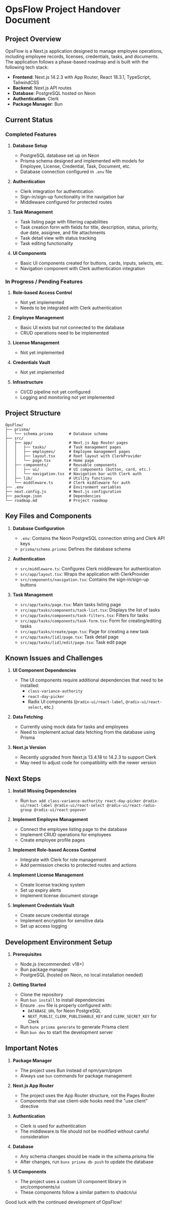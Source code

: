 # OpsFlow Project Handover Document

## Project Overview

OpsFlow is a Next.js application designed to manage employee operations, including employee records, licenses, credentials, tasks, and documents. The application follows a phase-based roadmap and is built with the following tech stack:

- **Frontend**: Next.js 14.2.3 with App Router, React 18.3.1, TypeScript, TailwindCSS
- **Backend**: Next.js API routes
- **Database**: PostgreSQL hosted on Neon
- **Authentication**: Clerk
- **Package Manager**: Bun

## Current Status

### Completed Features

1. **Database Setup**
   - PostgreSQL database set up on Neon
   - Prisma schema designed and implemented with models for Employee, License, Credential, Task, Document, etc.
   - Database connection configured in `.env` file

2. **Authentication**
   - Clerk integration for authentication
   - Sign-in/sign-up functionality in the navigation bar
   - Middleware configured for protected routes

3. **Task Management**
   - Task listing page with filtering capabilities
   - Task creation form with fields for title, description, status, priority, due date, assignee, and file attachments
   - Task detail view with status tracking
   - Task editing functionality

4. **UI Components**
   - Basic UI components created for buttons, cards, inputs, selects, etc.
   - Navigation component with Clerk authentication integration

### In Progress / Pending Features

1. **Role-based Access Control**
   - Not yet implemented
   - Needs to be integrated with Clerk authentication

2. **Employee Management**
   - Basic UI exists but not connected to the database
   - CRUD operations need to be implemented

3. **License Management**
   - Not yet implemented

4. **Credentials Vault**
   - Not yet implemented

5. **Infrastructure**
   - CI/CD pipeline not yet configured
   - Logging and monitoring not yet implemented

## Project Structure

```
OpsFlow/
├── prisma/
│   └── schema.prisma       # Database schema
├── src/
│   ├── app/                # Next.js App Router pages
│   │   ├── tasks/          # Task management pages
│   │   ├── employees/      # Employee management pages
│   │   ├── layout.tsx      # Root layout with ClerkProvider
│   │   └── page.tsx        # Home page
│   ├── components/         # Reusable components
│   │   ├── ui/             # UI components (button, card, etc.)
│   │   └── navigation.tsx  # Navigation bar with Clerk auth
│   ├── lib/                # Utility functions
│   └── middleware.ts       # Clerk middleware for auth
├── .env                    # Environment variables
├── next.config.js          # Next.js configuration
├── package.json            # Dependencies
└── roadmap.md              # Project roadmap
```

## Key Files and Components

1. **Database Configuration**
   - `.env`: Contains the Neon PostgreSQL connection string and Clerk API keys
   - `prisma/schema.prisma`: Defines the database schema

2. **Authentication**
   - `src/middleware.ts`: Configures Clerk middleware for authentication
   - `src/app/layout.tsx`: Wraps the application with ClerkProvider
   - `src/components/navigation.tsx`: Contains the sign-in/sign-up buttons

3. **Task Management**
   - `src/app/tasks/page.tsx`: Main tasks listing page
   - `src/app/tasks/components/task-list.tsx`: Displays the list of tasks
   - `src/app/tasks/components/task-filters.tsx`: Filters for tasks
   - `src/app/tasks/components/task-form.tsx`: Form for creating/editing tasks
   - `src/app/tasks/create/page.tsx`: Page for creating a new task
   - `src/app/tasks/[id]/page.tsx`: Task detail page
   - `src/app/tasks/[id]/edit/page.tsx`: Task edit page

## Known Issues and Challenges

1. **UI Component Dependencies**
   - The UI components require additional dependencies that need to be installed:
     - `class-variance-authority`
     - `react-day-picker`
     - Radix UI components (`@radix-ui/react-label`, `@radix-ui/react-select`, etc.)

2. **Data Fetching**
   - Currently using mock data for tasks and employees
   - Need to implement actual data fetching from the database using Prisma

3. **Next.js Version**
   - Recently upgraded from Next.js 13.4.18 to 14.2.3 to support Clerk
   - May need to adjust code for compatibility with the newer version

## Next Steps

1. **Install Missing Dependencies**
   - Run `bun add class-variance-authority react-day-picker @radix-ui/react-label @radix-ui/react-select @radix-ui/react-radio-group @radix-ui/react-popover`

2. **Implement Employee Management**
   - Connect the employee listing page to the database
   - Implement CRUD operations for employees
   - Create employee profile pages

3. **Implement Role-based Access Control**
   - Integrate with Clerk for role management
   - Add permission checks to protected routes and actions

4. **Implement License Management**
   - Create license tracking system
   - Set up expiry alerts
   - Implement license document storage

5. **Implement Credentials Vault**
   - Create secure credential storage
   - Implement encryption for sensitive data
   - Set up access logging

## Development Environment Setup

1. **Prerequisites**
   - Node.js (recommended: v18+)
   - Bun package manager
   - PostgreSQL (hosted on Neon, no local installation needed)

2. **Getting Started**
   - Clone the repository
   - Run `bun install` to install dependencies
   - Ensure `.env` file is properly configured with:
     - `DATABASE_URL` for Neon PostgreSQL
     - `NEXT_PUBLIC_CLERK_PUBLISHABLE_KEY` and `CLERK_SECRET_KEY` for Clerk
   - Run `bunx prisma generate` to generate Prisma client
   - Run `bun dev` to start the development server

## Important Notes

1. **Package Manager**
   - The project uses Bun instead of npm/yarn/pnpm
   - Always use `bun` commands for package management

2. **Next.js App Router**
   - The project uses the App Router structure, not the Pages Router
   - Components that use client-side hooks need the "use client" directive

3. **Authentication**
   - Clerk is used for authentication
   - The middleware.ts file should not be modified without careful consideration

4. **Database**
   - Any schema changes should be made in the schema.prisma file
   - After changes, run `bunx prisma db push` to update the database

5. **UI Components**
   - The project uses a custom UI component library in src/components/ui
   - These components follow a similar pattern to shadcn/ui

Good luck with the continued development of OpsFlow!
